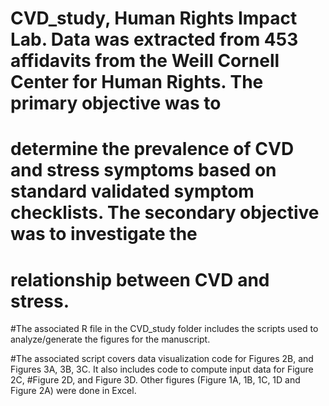 # CVD_study, Human Rights Impact Lab. Data was extracted from 453 affidavits from the Weill Cornell Center for Human Rights. The primary objective was to
# determine the prevalence of CVD and stress symptoms based on standard validated symptom checklists. The secondary objective was to investigate the 
# relationship between CVD and stress. 



#The associated R file in the CVD_study folder includes the scripts used to analyze/generate the figures for the manuscript. 

#The associated script covers data visualization code for Figures 2B, and Figures 3A, 3B, 3C. It also includes code to compute input data for Figure 2C, 
#Figure 2D, and Figure 3D. Other figures (Figure 1A, 1B, 1C, 1D and Figure 2A) were done in Excel. 
